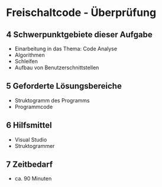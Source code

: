 # Freischaltcode - Überprüfung

## 4 Schwerpunktgebiete dieser Aufgabe

- Einarbeitung in das Thema: Code Analyse
- Algorithmen
- Schleifen
- Aufbau von Benutzerschnittstellen

## 5 Geforderte Lösungsbereiche

- Struktogramm des Programms
- Programmcode

## 6 Hilfsmittel

- Visual Studio
- Struktogrammer

## 7 Zeitbedarf

- ca. 90 Minuten
